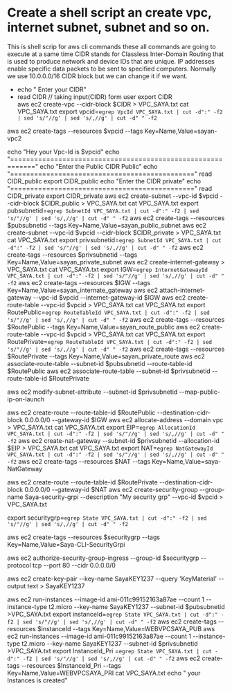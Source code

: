 # Create a shell script an create vpc, internet subnet, subnet and so on.

This is shell scrip for aws cli commands these all commands are going to execute at a same time 
CIDR stands for Classless Inter-Domain Routing that is used to produce network and device IDs that are unique. IP addresses enable specific data packets to be sent to specified computers. Normally we use 10.0.0.0/16 CIDR block but we can change it if we want.
- echo " Enter your CIDR"
- read CIDR   // taking input(CIDR) form user
export CIDR   
aws ec2 create-vpc --cidr-block $CIDR > VPC_SAYA.txt
cat VPC_SAYA.txt
export vpcid=`egrep VpcId VPC_SAYA.txt | cut -d":" -f2 | sed 's/"//g' | sed 's/,//g' | cut -d" " -f2`

aws ec2 create-tags  --resources $vpcid --tags Key=Name,Value=sayan-vpc2

echo "Hey your Vpc-Id is $vpcid"
echo "============================================================"
echo "Enter the Public CIDR Public"
echo "=============================================="
read CIDR_public
export CIDR_public
echo "Enter the CIDR private"
echo "=============================================="
read CIDR_private
export CIDR_private
aws ec2 create-subnet --vpc-id $vpcid --cidr-block $CIDR_public > VPC_SAYA.txt
cat VPC_SAYA.txt
export pubsubnetid=`egrep SubnetId VPC_SAYA.txt | cut -d":" -f2 | sed 's/"//g' | sed 's/,//g' | cut -d" " -f2`
aws ec2 create-tags --resources $pubsubnetid --tags Key=Name,Value=sayan_public_subnet
aws ec2 create-subnet --vpc-id $vpcid --cidr-block $CIDR_private > VPC_SAYA.txt
cat VPC_SAYA.txt
export privsubnetid=`egrep SubnetId VPC_SAYA.txt | cut -d":" -f2 | sed 's/"//g' | sed 's/,//g' | cut -d" " -f2`
aws ec2 create-tags --resources $privsubnetid --tags Key=Name,Value=sayan_private_subnet
aws ec2 create-internet-gateway > VPC_SAYA.txt
cat VPC_SAYA.txt
export IGW=`egrep InternetGatewayId VPC_SAYA.txt | cut -d":" -f2 | sed 's/"//g' | sed 's/,//g' | cut -d" " -f2`
aws ec2 create-tags --resources $IGW --tags Key=Name,Value=sayan_internate_gateway
aws ec2 attach-internet-gateway --vpc-id $vpcid --internet-gateway-id $IGW
aws ec2 create-route-table --vpc-id $vpcid > VPC_SAYA.txt
cat VPC_SAYA.txt
export RoutePublic=`egrep RouteTableId VPC_SAYA.txt | cut -d":" -f2 | sed 's/"//g' | sed 's/,//g' | cut -d" " -f2`
aws ec2 create-tags --resources $RoutePublic --tags Key=Name,Value=sayan_route_public
aws ec2 create-route-table --vpc-id $vpcid > VPC_SAYA.txt
cat VPC_SAYA.txt
export RoutePrivate=`egrep RouteTableId VPC_SAYA.txt | cut -d":" -f2 | sed 's/"//g' | sed 's/,//g' | cut -d" " -f2`
aws ec2 create-tags --resources $RoutePrivate --tags Key=Name,Value=sayan_private_route
aws ec2 associate-route-table --subnet-id $pubsubnetid --route-table-id $RoutePublic
aws ec2 associate-route-table --subnet-id $privsubnetid --route-table-id $RoutePrivate



aws ec2 modify-subnet-attribute --subnet-id $privsubnetid --map-public-ip-on-launch



aws ec2 create-route --route-table-id $RoutePublic --destination-cidr-block 0.0.0.0/0 --gateway-id $IGW
aws ec2 allocate-address  --domain vpc > VPC_SAYA.txt
cat VPC_SAYA.txt
export EIP=`egrep AllocationId VPC_SAYA.txt | cut -d":" -f2 | sed 's/"//g' | sed 's/,//g' | cut -d" " -f2`
aws ec2 create-nat-gateway --subnet-id $privsubnetid --allocation-id $EIP > VPC_SAYA.txt
cat VPC_SAYA.txt
export NAT=`egrep NatGatewayId VPC_SAYA.txt | cut -d":" -f2 | sed 's/"//g' | sed 's/,//g' | cut -d" " -f2`
aws ec2 create-tags --resources  $NAT --tags  Key=Name,Value=saya-NatGateway

aws ec2 create-route --route-table-id $RoutePrivate --destination-cidr-block 0.0.0.0/0 --gateway-id $NAT
aws ec2 create-security-group  --group-name Saya-security-grpi --description "My security grp" --vpc-id $vpcid > VPC_SAYA.txt

export securitygrp=`egrep State VPC_SAYA.txt | cut -d":" -f2 | sed 's/"//g' | sed 's/,//g' | cut -d" " -f2`

aws ec2 create-tags --resources $securitygrp --tags Key=Name,Value=Saya-CLI-SecurityGrpi

aws ec2 authorize-security-group-ingress --group-id $securitygrp --protocol tcp --port 80 --cidr 0.0.0.0/0

aws ec2 create-key-pair --key-name SayaKEY1237 --query 'KeyMaterial' --output text > SayaKEY1237

aws ec2 run-instances --image-id ami-011c99152163a87ae --count 1 --instance-type t2.micro --key-name SayaKEY1237 --subnet-id $pubsubnetid >VPC_SAYA.txt
export  instanceId=`egrep State VPC_SAYA.txt | cut -d":" -f2 | sed 's/"//g' | sed 's/,//g' | cut -d" " -f2`
aws ec2 create-tags --resources  $instanceId --tags Key=Name,Value=WEBVPCSAYA_PUB
aws ec2 run-instances --image-id ami-011c99152163a87ae --count 1 --instance-type t2.micro --key-name SayaKEY1237 --subnet-id $privsubnetid >VPC_SAYA.txt
export  InstanceId_Pri =`egrep State VPC_SAYA.txt | cut -d":" -f2 | sed 's/"//g' | sed 's/,//g' | cut -d" " -f2`
aws ec2 create-tags --resources  $InstanceId_Pri --tags Key=Name,Value=WEBVPCSAYA_PRI
cat VPC_SAYA.txt
echo " your Instances is created"

